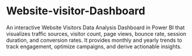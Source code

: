 # Website-visitor-Dashboard
An interactive Website Visitors Data Analysis Dashboard in Power BI that visualizes traffic sources, visitor count, page views, bounce rate, session duration, and conversion rates. It provides monthly and yearly trends to track engagement, optimize campaigns, and derive actionable insights.
